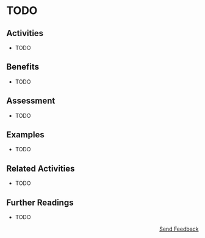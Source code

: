 # TODO

## Activities

- TODO

## Benefits

- TODO

## Assessment

- TODO

## Examples

- TODO

## Related Activities

- TODO

## Further Readings

- TODO

<p align="right"><a href="https://www.surveymonkey.de/r/MNWNVRB">Send Feedback</a></p>
